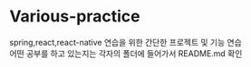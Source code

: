 # Various-practice
spring,react,react-native 연습을 위한 간단한 프로젝트 및 기능 연습<br/>
어떤 공부를 하고 있는지는 각자의 폴더에 들어가서 README.md 확인
